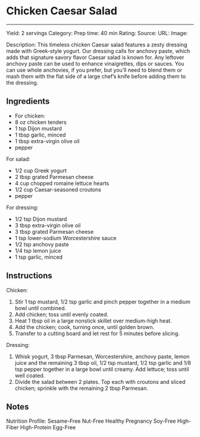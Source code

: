 # Chicken Caesar Salad
---
Yield: 2 servings
Category:
Prep time: 40 min
Rating:
Source:
URL:
Image: 

Description: This timeless chicken Caesar salad features a zesty dressing made with Greek-style yogurt. Our dressing calls for anchovy paste, which adds that signature savory flavor Caesar salad is known for. Any leftover anchovy paste can be used to enhance vinaigrettes, dips or sauces. You can use whole anchovies, if you prefer, but you’ll need to blend them or mash them with the flat side of a large chef’s knife before adding them to the dressing.

## Ingredients
- For chicken:
- 8 oz chicken tenders
- 1 tsp Dijon mustard
- 1 tbsp garlic, minced
- 1 tbsp extra-virgin olive oil
- pepper

For salad:
- 1/2 cup Greek yogurt
- 2 tbsp grated Parmesan cheese
- 4 cup chopped romaine lettuce hearts
- 1/2 cup Caesar-seasoned croutons
- pepper

For dressing:
- 1/2 tsp Dijon mustard
- 3 tbsp extra-virgin olive oil
- 3 tbsp grated Parmesan cheese
- 1 tsp lower-sodium Worcestershire sauce
- 1/2 tsp anchovy paste
- 1/4 tsp lemon juice
- 1 tsp garlic, minced

## Instructions
Chicken:
1. Stir 1 tsp mustard, 1/2 tsp garlic and pinch pepper together in a medium bowl until combined.
2. Add chicken; toss until evenly coated.
3. Heat 1 tbsp oil in a large nonstick skillet over medium-high heat.
4. Add the chicken; cook, turning once, until golden brown.
5. Transfer to a cutting board and let rest for 5 minutes before slicing.

Dressing:
1. Whisk yogurt, 3 tbsp Parmesan, Worcestershire, anchovy paste, lemon juice and the remaining 3 tbsp oil, 1/2 tsp mustard, 1/2 tsp garlic and 1/8 tsp pepper together in a large bowl until creamy. Add lettuce; toss until well coated.
4. Divide the salad between 2 plates. Top each with croutons and sliced chicken; sprinkle with the remaining 2 tbsp Parmesan.


## Notes

Nutrition Profile:
Sesame-Free Nut-Free Healthy Pregnancy Soy-Free High-Fiber High-Protein Egg-Free
